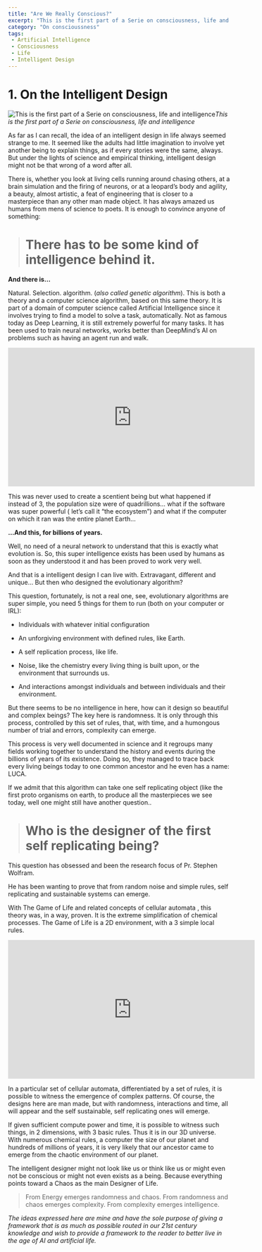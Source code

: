 ```yaml
---
title: "Are We Really Conscious?"
excerpt: "This is the first part of a Serie on consciousness, life and intelligence"
category: "On conscioussness"
tags:
 - Artificial Intelligence
 - Consciousness
 - Life
 - Intelligent Design
---
```


# 1. On the Intelligent Design

![This is the first part of a Serie on consciousness, life and intelligence](https://cdn-images-1.medium.com/max/2560/1*dCu0NVzJOpsIVpkHSrKf5g.jpeg)*This is the first part of a Serie on consciousness, life and intelligence*

As far as I can recall, the idea of an intelligent design in life always seemed strange to me. It seemed like the adults had little imagination to involve yet another being to explain things, as if every stories were the same, always. But under the lights of science and empirical thinking, intelligent design might not be that wrong of a word after all.

There is, whether you look at living cells running around chasing others, at a brain simulation and the firing of neurons, or at a leopard’s body and agility, a beauty, almost artistic, a feat of engineering that is closer to a masterpiece than any other man made object. It has always amazed us humans from mens of science to poets. It is enough to convince anyone of something:
> # There has to be some kind of intelligence behind it.

**And there is…**

Natural. Selection. algorithm. (*also called genetic algorithm*). This is both a theory and a computer science algorithm, based on this same theory. It is part of a domain of computer science called Artificial Intelligence since it involves trying to find a model to solve a task, automatically. Not as famous today as Deep Learning, it is still extremely powerful for many tasks. It has been used to train neural networks, works better than DeepMind’s AI on problems such as having an agent run and walk.

<center><iframe width="560" height="315" src="https://www.youtube.com/embed/pgaEE27nsQw" frameborder="0" allowfullscreen></iframe></center>

This was never used to create a scentient being but what happened if instead of 3, the population size were of quadrillions… what if the software was super powerful ( let’s call it “the ecosystem”) and what if the computer on which it ran was the entire planet Earth…

**…And this, for billions of years.**

Well, no need of a neural network to understand that this is exactly what evolution is. So, this super intelligence exists has been used by humans as soon as they understood it and has been proved to work very well.

And that is a intelligent design I can live with. Extravagant, different and unique… But then who designed the evolutionary algorithm?

This question, fortunately, is not a real one, see, evolutionary algorithms are super simple, you need 5 things for them to run (both on your computer or IRL):

* Individuals with whatever initial configuration

* An unforgiving environment with defined rules, like Earth.

* A self replication process, like life.

* Noise, like the chemistry every living thing is built upon, or the environment that surrounds us.

* And interactions amongst individuals and between individuals and their environment.

But there seems to be no intelligence in here, how can it design so beautiful and complex beings? The key here is randomness. It is only through this process, controlled by this set of rules, that, with time, and a humongous number of trial and errors, complexity can emerge.

This process is very well documented in science and it regroups many fields working together to understand the history and events during the billions of years of its existence. Doing so, they managed to trace back every living beings today to one common ancestor and he even has a name: LUCA.

If we admit that this algorithm can take one self replicating object (like the first proto organisms on earth, to produce all the masterpieces we see today, well one might still have another question..
> # Who is the designer of the first self replicating being?

This question has obsessed and been the research focus of Pr. Stephen Wolfram.

He has been wanting to prove that from random noise and simple rules, self replicating and sustainable systems can emerge.

With The Game of Life and related concepts of cellular automata , this theory was, in a way, proven. It is the extreme simplification of chemical processes. The Game of Life is a 2D environment, with a 3 simple local rules.

<center><iframe width="560" height="315" src="https://www.youtube.com/embed/C2vgICfQawE" frameborder="0" allowfullscreen></iframe></center>

In a particular set of cellular automata, differentiated by a set of rules, it is possible to witness the emergence of complex patterns. Of course, the designs here are man made, but with randomness, interactions and time, all will appear and the self sustainable, self replicating ones will emerge.

If given sufficient compute power and time, it is possible to witness such things, in 2 dimensions, with 3 basic rules. Thus it is in our 3D universe. 
With numerous chemical rules, a computer the size of our planet and hundreds of millions of years, it is very likely that our ancestor came to emerge from the chaotic environment of our planet.

The intelligent designer might not look like us or think like us or might even not be conscious or might not even exists as a being. 
Because everything points toward a Chaos as the main Designer of Life.
> From Energy emerges randomness and chaos. 
From randomness and chaos emerges complexity. 
From complexity emerges intelligence.

*The ideas expressed here are mine and have the sole purpose of giving a framework that is as much as possible routed in our 21st century knowledge and wish to provide a framework to the reader to better live in the age of AI and artificial life.*
